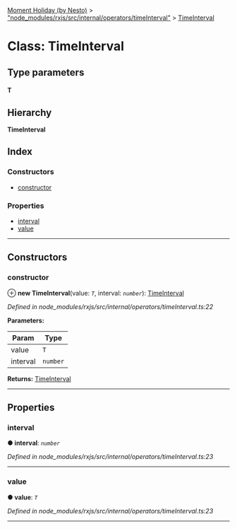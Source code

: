[Moment Holiday (by Nesto)](../README.md) > ["node_modules/rxjs/src/internal/operators/timeInterval"](../modules/_node_modules_rxjs_src_internal_operators_timeinterval_.md) > [TimeInterval](../classes/_node_modules_rxjs_src_internal_operators_timeinterval_.timeinterval.md)

# Class: TimeInterval

## Type parameters
#### T 
## Hierarchy

**TimeInterval**

## Index

### Constructors

* [constructor](_node_modules_rxjs_src_internal_operators_timeinterval_.timeinterval.md#constructor)

### Properties

* [interval](_node_modules_rxjs_src_internal_operators_timeinterval_.timeinterval.md#interval)
* [value](_node_modules_rxjs_src_internal_operators_timeinterval_.timeinterval.md#value)

---

## Constructors

<a id="constructor"></a>

###  constructor

⊕ **new TimeInterval**(value: *`T`*, interval: *`number`*): [TimeInterval](_node_modules_rxjs_src_internal_operators_timeinterval_.timeinterval.md)

*Defined in node_modules/rxjs/src/internal/operators/timeInterval.ts:22*

**Parameters:**

| Param | Type |
| ------ | ------ |
| value | `T` |
| interval | `number` |

**Returns:** [TimeInterval](_node_modules_rxjs_src_internal_operators_timeinterval_.timeinterval.md)

___

## Properties

<a id="interval"></a>

###  interval

**● interval**: *`number`*

*Defined in node_modules/rxjs/src/internal/operators/timeInterval.ts:23*

___
<a id="value"></a>

###  value

**● value**: *`T`*

*Defined in node_modules/rxjs/src/internal/operators/timeInterval.ts:23*

___

